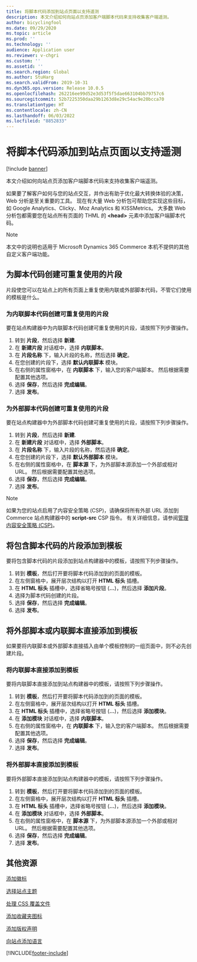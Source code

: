 ```yaml
---
title: 将脚本代码添加到站点页面以支持遥测
description: 本文介绍如何向站点页添加客户端脚本代码来支持收集客户端遥测。
author: bicyclingfool
ms.date: 09/29/2020
ms.topic: article
ms.prod: ''
ms.technology: ''
audience: Application user
ms.reviewer: v-chgri
ms.custom: ''
ms.assetid: ''
ms.search.region: Global
ms.author: StuHarg
ms.search.validFrom: 2019-10-31
ms.dyn365.ops.version: Release 10.0.5
ms.openlocfilehash: 262216ee99d52e3d53f5f5dae663104bb79757c6
ms.sourcegitcommit: 52b7225350daa29b1263d8e29c54ac9e20bcca70
ms.translationtype: HT
ms.contentlocale: zh-CN
ms.lasthandoff: 06/03/2022
ms.locfileid: "8852833"
---
```

# <a name="add-script-code-to-site-pages-to-support-telemetry"></a>将脚本代码添加到站点页面以支持遥测

[!include [banner](includes/banner.md)]

本文介绍如何向站点页添加客户端脚本代码来支持收集客户端遥测。

如果要了解客户如何与您的站点交互，并作出有助于优化最大转换体验的决策，Web 分析是至关重要的工具。 现在有大量 Web 分析包可帮助您实现这些目标，如 Google Analytics、Clicky、Moz Analytics 和 KISSMetrics。 大多数 Web 分析包都需要您在站点所有页面的 THML 的 **\<head\>** 元素中添加客户端脚本代码。

> [!NOTE]
> 本文中的说明也适用于 Microsoft Dynamics 365 Commerce 本机不提供的其他自定义客户端功能。

## <a name="create-a-reusable-fragment-for-your-script-code"></a>为脚本代码创建可重复使用的片段

片段使您可以在站点上的所有页面上重复使用内联或外部脚本代码，不管它们使用的模板是什么。

### <a name="create-a-reusable-fragment-for-your-inline-script-code"></a>为内联脚本代码创建可重复使用的片段

要在站点构建器中为内联脚本代码创建可重复使用的片段，请按照下列步骤操作。

1. 转到 **片段**，然后选择 **新建**.
1. 在 **新建片段** 对话框中，选择 **内联脚本**。
1. 在 **片段名称** 下，输入片段的名称，然后选择 **确定**。
1. 在您创建的片段下，选择 **默认内联脚本** 模块。
1. 在右侧的属性窗格中，在 **内联脚本** 下，输入您的客户端脚本。 然后根据需要配置其他选项。
1. 选择 **保存**，然后选择 **完成编辑**。
1. 选择 **发布**。

### <a name="create-a-reusable-fragment-for-your-external-script-code"></a>为外部脚本代码创建可重复使用的片段

要在站点构建器中为外部脚本代码创建可重复使用的片段，请按照下列步骤操作。

1. 转到 **片段**，然后选择 **新建**.
1. 在 **新建片段** 对话框中，选择 **外部脚本**。
1. 在 **片段名称** 下，输入片段的名称，然后选择 **确定**。
1. 在您创建的片段下，选择 **默认外部脚本** 模块。
1. 在右侧的属性窗格中，在 **脚本源** 下，为外部脚本源添加一个外部或相对 URL。 然后根据需要配置其他选项。
1. 选择 **保存**，然后选择 **完成编辑**。
1. 选择 **发布**。

> [!NOTE]
> 如果为您的站点启用了内容安全策略 (CSP)，请确保将所有外部 URL 添加到 Commerce 站点构建器中的 **script-src** CSP 指令。 有关详细信息，请参阅[管理内容安全策略 (CSP)](manage-csp.md)。

## <a name="add-a-fragment-that-includes-script-code-to-a-template"></a>将包含脚本代码的片段添加到模板

要将包含脚本代码的片段添加到站点构建器中的模板，请按照下列步骤操作。

1. 转到 **模板**，然后打开要将脚本代码添加到的页面的模板。
1. 在左侧窗格中，展开层次结构以打开 **HTML 标头** 插槽。
1. 在 **HTML 标头** 插槽中，选择省略号按钮 (**...**)，然后选择 **添加片段**。
1. 选择为脚本代码创建的片段。
1. 选择 **保存**，然后选择 **完成编辑**。
1. 选择 **发布**。

## <a name="add-an-external-script-or-inline-script-directly-to-a-template"></a>将外部脚本或内联脚本直接添加到模板

如果要将内联脚本或外部脚本直接插入由单个模板控制的一组页面中，则不必先创建片段。

### <a name="add-an-inline-script-directly-to-a-template"></a>将内联脚本直接添加到模板

要将内联脚本直接添加到站点构建器中的模板，请按照下列步骤操作。

1. 转到 **模板**，然后打开要将脚本代码添加到的页面的模板。
1. 在左侧窗格中，展开层次结构以打开 **HTML 标头** 插槽。
1. 在 **HTML 标头** 插槽中，选择省略号按钮 (**...**)，然后选择 **添加模块**。
1. 在 **添加模块** 对话框中，选择 **内联脚本**。
1. 在右侧的属性窗格中，在 **内联脚本** 下，输入您的客户端脚本。 然后根据需要配置其他选项。
1. 选择 **保存**，然后选择 **完成编辑**。
1. 选择 **发布**。

### <a name="add-an-external-script-directly-to-a-template"></a>将外部脚本直接添加到模板

要将外部脚本直接添加到站点构建器中的模板，请按照下列步骤操作。

1. 转到 **模板**，然后打开要将脚本代码添加到的页面的模板。
1. 在左侧窗格中，展开层次结构以打开 **HTML 标头** 插槽。
1. 在 **HTML 标头** 插槽中，选择省略号按钮 (**...**)，然后选择 **添加模块**。
1. 在 **添加模块** 对话框中，选择 **外部脚本**。
1. 在右侧的属性窗格中，在 **脚本源** 下，为外部脚本源添加一个外部或相对 URL。 然后根据需要配置其他选项。
1. 选择 **保存**，然后选择 **完成编辑**。
1. 选择 **发布**。

## <a name="additional-resources"></a>其他资源

[添加徽标](add-logo.md)

[选择站点主题](select-site-theme.md)

[处理 CSS 覆盖文件](css-override-files.md)

[添加收藏夹图标](add-favicon.md)

[添加版权声明](add-copyright-notice.md)

[向站点添加语言](add-languages-to-site.md)


[!INCLUDE[footer-include](../includes/footer-banner.md)]

